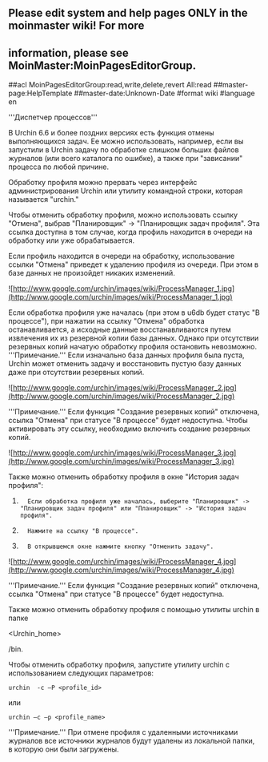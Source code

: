 ## Please edit system and help pages ONLY in the moinmaster wiki! For more
## information, please see MoinMaster:MoinPagesEditorGroup.
##acl MoinPagesEditorGroup:read,write,delete,revert All:read
##master-page:HelpTemplate
##master-date:Unknown-Date
#format wiki
#language en

'''Диспетчер процессов'''

В Urchin 6.6 и более поздних версиях есть функция отмены выполняющихся задач.  Ее можно использовать, например, если вы запустили в Urchin задачу по обработке слишком больших файлов журналов (или всего каталога по ошибке), а также при "зависании" процесса по любой причине.

Обработку профиля можно прервать через интерфейс администрирования Urchin или утилиту командной строки, которая называется "urchin."

Чтобы отменить обработку профиля, можно использовать ссылку "Отмена", выбрав "Планировщик" -> "Планировщик задач профиля". Эта ссылка доступна в том случае, когда профиль находится в очереди на обработку или уже обрабатывается.

Если профиль находится в очереди на обработку, использование ссылки "Отмена" приведет к удалению профиля из очереди. При этом в базе данных не произойдет никаких изменений.

![http://www.google.com/urchin/images/wiki/ProcessManager_1.jpg](http://www.google.com/urchin/images/wiki/ProcessManager_1.jpg)

Если обработка профиля уже началась (при этом в u6db будет статус "В процессе"), при нажатии на ссылку "Отмена" обработка останавливается, а исходные данные восстанавливаются путем извлечения их из резервной копии базы данных. Однако при отсутствии резервных копий начатую обработку профиля остановить невозможно. '''Примечание.''' Если изначально база данных профиля была пуста, Urchin может отменить задачу и восстановить пустую базу данных даже при отсутствии резервных копий.

![http://www.google.com/urchin/images/wiki/ProcessManager_2.jpg](http://www.google.com/urchin/images/wiki/ProcessManager_2.jpg)


'''Примечание.''' Если функция "Создание резервных копий" отключена, ссылка "Отмена" при статусе "В процессе" будет недоступна. Чтобы активировать эту ссылку, необходимо включить создание резервных копий.

![http://www.google.com/urchin/images/wiki/ProcessManager_3.jpg](http://www.google.com/urchin/images/wiki/ProcessManager_3.jpg)

Также можно отменить обработку профиля в окне "История задач профиля":

1.       Если обработка профиля уже началась, выберите "Планировщик" -> "Планировщик задач профиля" или "Планировщик" -> "История задач профиля".

2.       Нажмите на ссылку "В процессе".

3.       В открывшемся окне нажмите кнопку "Отменить задачу".

![http://www.google.com/urchin/images/wiki/ProcessManager_4.jpg](http://www.google.com/urchin/images/wiki/ProcessManager_4.jpg)


'''Примечание.'''  Если функция "Создание резервных копий" отключена, ссылка "Отмена" при статусе "В процессе" будет недоступна.



Также можно отменить обработку профиля с помощью утилиты urchin в папке 

<Urchin\_home>

/bin.

Чтобы отменить обработку профиля, запустите утилиту urchin с использованием следующих параметров:

```
urchin  -c –P <profile_id>
```
или
```
urchin –c –p <profile_name>
```


'''Примечание.''' При отмене профиля с удаленными источниками журналов все источники журналов будут удалены из локальной папки, в которую они были загружены.
